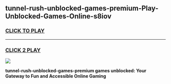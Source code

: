 
## tunnel-rush-unblocked-games-premium-Play-Unblocked-Games-Online-s8iov
<h3>
<a href="https://premium76.site?title=tunnel-rush-unblocked-games-premium&ref=24A">CLICK TO PLAY</a></h3>
<hr>

<h3>
<a href="https://premium76.site?title=tunnel-rush-unblocked-games-premium&ref=24A">CLICK 2 PLAY</a>
  
</h3>

<a href="https://premium76.site?title=tunnel-rush-unblocked-games-premium&ref=24A"><img src="https://clearcache.store/games.png"></a>


**tunnel-rush-unblocked-games-premium games unblocked: Your Gateway to Fun and Accessible Online Gaming**
